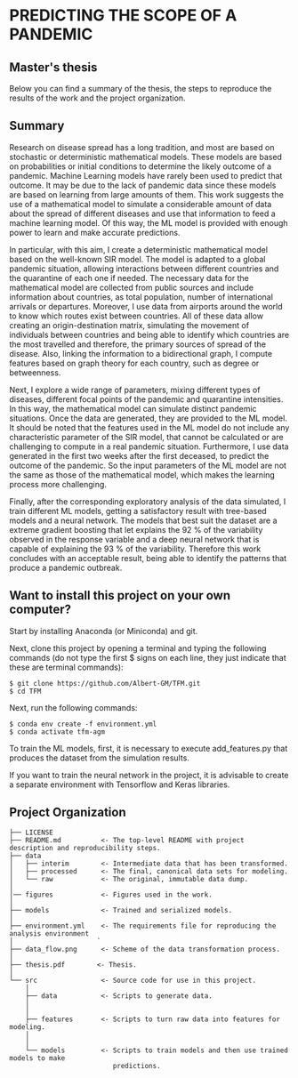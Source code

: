 PREDICTING THE SCOPE OF A PANDEMIC
==============================
Master's thesis
------------

Below you can find a summary of the thesis, the steps to reproduce the results of the work and the project organization.


Summary
------------

Research on disease spread has a long tradition, and most are based on stochastic or deterministic mathematical models. These models are based on probabilities or initial conditions to determine the likely outcome of a pandemic. Machine Learning models have rarely been used to predict that outcome. It may be due to the lack of pandemic data since these models are based on learning from large amounts of them. This work suggests the use of a mathematical model to simulate a considerable amount of data about the spread of different diseases and use that information to feed a machine learning model. Of this way, the ML model is provided with enough power to learn and make accurate predictions.

In particular, with this aim, I create a deterministic mathematical model based on the well-known SIR model. The model is adapted to a global pandemic situation, allowing interactions between different countries and the quarantine of each one if needed. The necessary data for the mathematical model are collected from public sources and include information about countries, as total population, number of international arrivals or departures. Moreover, I use data from airports around the world to know which routes exist between countries. All of these data allow creating an origin-destination matrix, simulating the movement of individuals between countries and being able to identify which countries are the most travelled and therefore, the primary sources of spread of the disease. Also, linking the information to a bidirectional graph, I compute features based on graph theory for each country, such as degree or betweenness.

Next, I explore a wide range of parameters, mixing different types of diseases, different focal points of the pandemic and quarantine intensities. In this way, the mathematical model can simulate distinct pandemic situations. Once the data are generated, they are provided to the ML model. It should be noted that the features used in the ML model do not include any characteristic parameter of the SIR model, that cannot be calculated or are challenging to compute in a real pandemic situation. Furthermore, I use data generated in the first two weeks after the first deceased, to predict the outcome of the pandemic. So the input parameters of the ML model are not the same as those of the mathematical model, which makes the learning process more challenging.

Finally, after the corresponding exploratory analysis of the data simulated, I train different ML models, getting a satisfactory result with tree-based models and a neural network. The models that best suit the dataset are a extreme gradient boosting that let explains the 92 % of the variability observed in the response variable and a deep neural network that is capable of explaining the 93 % of the variability. Therefore this work concludes with an acceptable result, being able to identify the patterns that produce a pandemic outbreak.


## Want to install this project on your own computer?

Start by installing Anaconda (or Miniconda) and git.

Next, clone this project by opening a terminal and typing the following commands (do not type the first $ signs on each line, they just indicate that these are terminal commands):

```
$ git clone https://github.com/Albert-GM/TFM.git
$ cd TFM
```

Next, run the following commands:

```
$ conda env create -f environment.yml
$ conda activate tfm-agm
```

To train the ML models, first, it is necessary to execute add_features.py that produces the dataset from the simulation results.

If you want to train the neural network in the project, it is advisable to create a separate environment with Tensorflow and Keras libraries.


Project Organization
------------

    ├── LICENSE
    ├── README.md          <- The top-level README with project description and reproducibility steps.
    ├── data
    │   ├── interim        <- Intermediate data that has been transformed.
    │   ├── processed      <- The final, canonical data sets for modeling.
    │   └── raw            <- The original, immutable data dump.
    │   
    │── figures            <- Figures used in the work.
    │
    ├── models             <- Trained and serialized models.
    │
    ├── environment.yml    <- The requirements file for reproducing the analysis environment
    │                     `
    ├── data_flow.png      <- Scheme of the data transformation process.
    │
    ├── thesis.pdf        <- Thesis.    
    │
    └── src                <- Source code for use in this project.
        │
        ├── data           <- Scripts to generate data.
        │  
        │
        ├── features       <- Scripts to turn raw data into features for modeling.
        │  
        │
        └── models         <- Scripts to train models and then use trained models to make
                              predictions.
